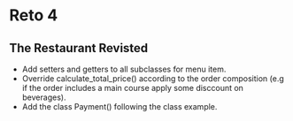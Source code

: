 # Reto 4
## The Restaurant Revisted
* Add setters and getters to all subclasses for menu item.
* Override calculate_total_price() according to the order composition (e.g if the order includes a main course apply some disccount on beverages).
* Add the class Payment() following the class example.







